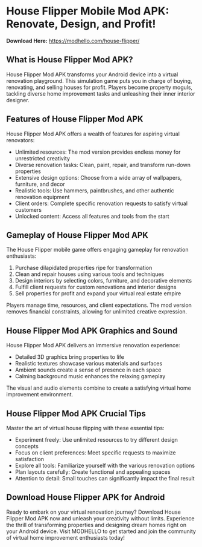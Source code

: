 # House Flipper Mobile Mod APK: Renovate, Design, and Profit!

**Download Here:** https://modhello.com/house-flipper/

## What is House Flipper Mod APK?

House Flipper Mod APK transforms your Android device into a virtual renovation playground. This simulation game puts you in charge of buying, renovating, and selling houses for profit. Players become property moguls, tackling diverse home improvement tasks and unleashing their inner interior designer.

## Features of House Flipper Mod APK

House Flipper Mod APK offers a wealth of features for aspiring virtual renovators:

- Unlimited resources: The mod version provides endless money for unrestricted creativity
- Diverse renovation tasks: Clean, paint, repair, and transform run-down properties
- Extensive design options: Choose from a wide array of wallpapers, furniture, and decor
- Realistic tools: Use hammers, paintbrushes, and other authentic renovation equipment
- Client orders: Complete specific renovation requests to satisfy virtual customers
- Unlocked content: Access all features and tools from the start

## Gameplay of House Flipper Mod APK

The House Flipper mobile game offers engaging gameplay for renovation enthusiasts:

1. Purchase dilapidated properties ripe for transformation
2. Clean and repair houses using various tools and techniques
3. Design interiors by selecting colors, furniture, and decorative elements
4. Fulfill client requests for custom renovations and interior designs
5. Sell properties for profit and expand your virtual real estate empire

Players manage time, resources, and client expectations. The mod version removes financial constraints, allowing for unlimited creative expression.

## House Flipper Mod APK Graphics and Sound

House Flipper Mod APK delivers an immersive renovation experience:

- Detailed 3D graphics bring properties to life
- Realistic textures showcase various materials and surfaces
- Ambient sounds create a sense of presence in each space
- Calming background music enhances the relaxing gameplay

The visual and audio elements combine to create a satisfying virtual home improvement environment.

## House Flipper Mod APK Crucial Tips

Master the art of virtual house flipping with these essential tips:

- Experiment freely: Use unlimited resources to try different design concepts
- Focus on client preferences: Meet specific requests to maximize satisfaction
- Explore all tools: Familiarize yourself with the various renovation options
- Plan layouts carefully: Create functional and appealing spaces
- Attention to detail: Small touches can significantly impact the final result

## Download House Flipper APK for Android

Ready to embark on your virtual renovation journey? Download House Flipper Mod APK now and unleash your creativity without limits. Experience the thrill of transforming properties and designing dream homes right on your Android device. Visit MODHELLO to get started and join the community of virtual home improvement enthusiasts today!

